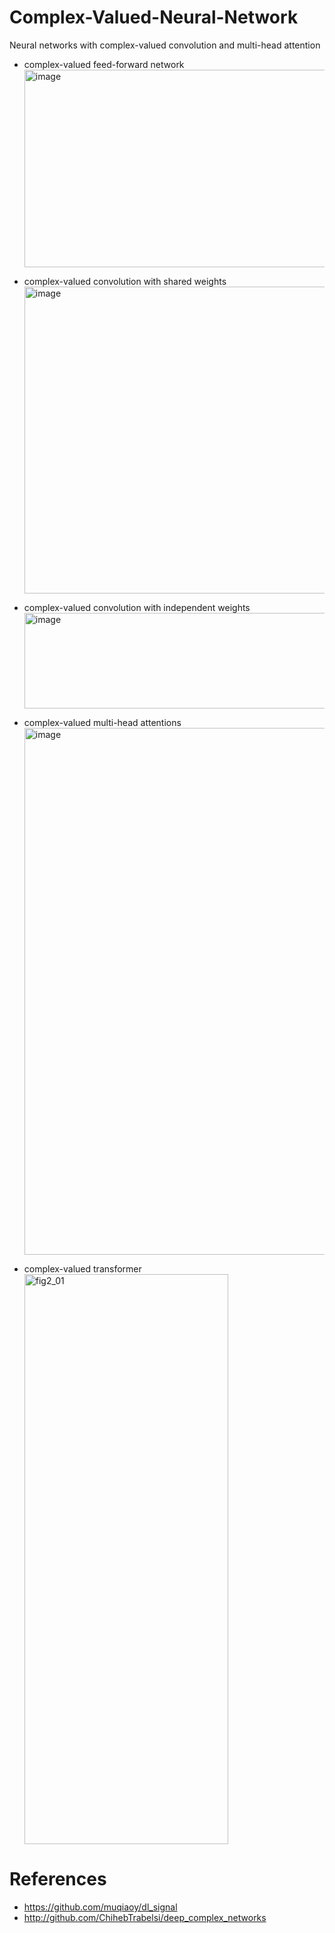 # Complex-Valued-Neural-Network
Neural networks with complex-valued convolution and multi-head attention

- complex-valued feed-forward network
  <img width="1204" height="316" alt="image" src="https://github.com/user-attachments/assets/bef70233-a9da-41ff-a57b-08c7012d78d8" />

- complex-valued convolution with shared weights
  <img width="1044" height="491" alt="image" src="https://github.com/user-attachments/assets/b40ace21-678b-42b2-b676-f743be2825b9" />

- complex-valued convolution with independent weights
  <img width="624" height="153" alt="image" src="https://github.com/user-attachments/assets/fe7bcc1b-7cc3-4611-a8fd-6c9626138304" />

- complex-valued multi-head attentions
  <img width="1939" height="843" alt="image" src="https://github.com/user-attachments/assets/e956fd21-533e-4791-8426-e5494bba3b05" />

- complex-valued transformer
  <img width="326" height="912" alt="fig2_01" src="https://github.com/user-attachments/assets/990ced73-69a7-4d76-8360-6ba82d434c72" />

# References
- https://github.com/muqiaoy/dl_signal
- http://github.com/ChihebTrabelsi/deep_complex_networks
